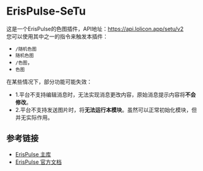 # ErisPulse-SeTu
这是一个ErisPulse的色图插件，API地址：<https://api.lolicon.app/setu/v2>  
您可以使用其中之一的指令来触发本插件：
- `/随机色图`
- `随机色图`
- `/色图`，
- `色图`


在某些情况下，部分功能可能失效：
- 1.平台不支持编辑消息时，无法实现消息更改内容，原始消息提示内容将**不会修改**。
- 2.平台不支持发送图片时，将**无法运行本模块**。虽然可以正常初始化模块，但并无实际作用。

## 参考链接

- [ErisPulse 主库](https://github.com/ErisPulse/ErisPulse/)
- [ErisPulse 官方文档](https://www.erisdev.com)